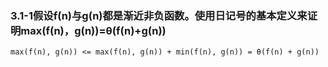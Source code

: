 ### 3.1-1假设f(n)与g(n)都是渐近非负函数。使用日记号的基本定义来证明max(f(n)，g(n))=θ(f(n)+g(n))
```text
max(f(n), g(n)) <= max(f(n), g(n)) + min(f(n), g(n)) = θ(f(n) + g(n))
```